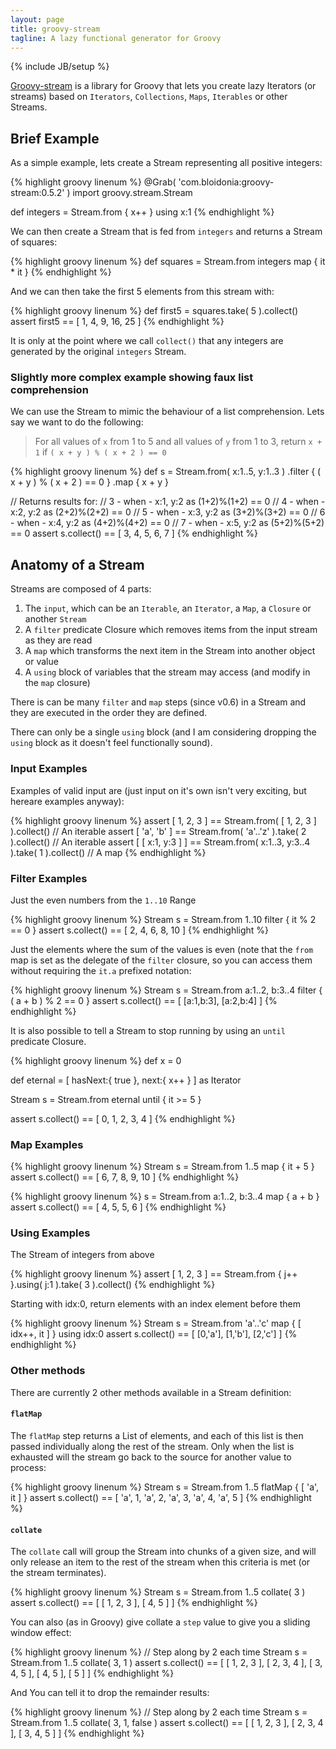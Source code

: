 ```yaml
---
layout: page
title: groovy-stream
tagline: A lazy functional generator for Groovy
---
```

{% include JB/setup %}

[Groovy-stream](https://github.com/timyates/groovy-stream) is a library for Groovy that lets you create lazy Iterators (or streams) based on `Iterators`, `Collections`, `Maps`, `Iterables` or other Streams.

## Brief Example

As a simple example, lets create a Stream representing all positive integers:

{% highlight groovy linenum %}
@Grab( 'com.bloidonia:groovy-stream:0.5.2' )
import groovy.stream.Stream

def integers = Stream.from { x++ } using x:1
{% endhighlight %}

We can then create a Stream that is fed from `integers` and returns a Stream of squares:

{% highlight groovy linenum %}
def squares = Stream.from integers map { it * it }
{% endhighlight %}

And we can then take the first 5 elements from this stream with:

{% highlight groovy linenum %}
def first5 = squares.take( 5 ).collect()
assert first5 == [ 1, 4, 9, 16, 25 ]
{% endhighlight %}

It is only at the point where we call `collect()` that any integers are generated by the original `integers` Stream.

### Slightly more complex example showing faux list comprehension

We can use the Stream to mimic the behaviour of a list comprehension. Lets say we want to do the following:

> For all values of `x` from 1 to 5 and all values of `y` from 1 to 3, return `x + 1` if `( x + y ) % ( x + 2 ) == 0`

{% highlight groovy linenum %}
def s = Stream.from( x:1..5, y:1..3 )
              .filter { ( x + y ) % ( x + 2 ) == 0 }
              .map { x + y }

// Returns results for:
//  3 - when - x:1, y:2 as (1+2)%(1+2) == 0
//  4 - when - x:2, y:2 as (2+2)%(2+2) == 0
//  5 - when - x:3, y:2 as (3+2)%(3+2) == 0
//  6 - when - x:4, y:2 as (4+2)%(4+2) == 0
//  7 - when - x:5, y:2 as (5+2)%(5+2) == 0
assert s.collect() == [ 3, 4, 5, 6, 7 ]
{% endhighlight %}

## Anatomy of a Stream

Streams are composed of 4 parts:

  1. The `input`, which can be an `Iterable`, an `Iterator`, a `Map`, a `Closure` or another `Stream`
  2. A `filter` predicate Closure which removes items from the input stream as they are read
  3. A `map` which transforms the next item in the Stream into another object or value
  4. A `using` block of variables that the stream may access (and modify in the `map` closure)

There is can be many `filter` and `map` steps (since v0.6) in a Stream and they
are executed in the order they are defined.

There can only be a single `using` block (and I am considering dropping the `using` block
as it doesn't feel functionally sound).

### Input Examples

Examples of valid input are (just input on it's own isn't very exciting, but hereare examples anyway):

{% highlight groovy linenum %}
assert [ 1, 2, 3 ]       == Stream.from( [ 1, 2, 3 ] ).collect()              // An iterable
assert [ 'a', 'b' ]      == Stream.from( 'a'..'z' ).take( 2 ).collect()       // An iterable
assert [ [ x:1, y:3 ] ]  == Stream.from( x:1..3, y:3..4 ).take( 1 ).collect() // A map
{% endhighlight %}

### Filter Examples

Just the even numbers from the `1..10` Range

{% highlight groovy linenum %}
Stream s = Stream.from 1..10 filter { it % 2 == 0 }
assert s.collect() == [ 2, 4, 6, 8, 10 ]
{% endhighlight %}

Just the elements where the sum of the values is even (note that the `from` map is set as the
delegate of the `filter` closure, so you can access them without requiring the `it.a` prefixed
notation:

{% highlight groovy linenum %}
Stream s = Stream.from a:1..2, b:3..4 filter { ( a + b ) % 2 == 0 }
assert s.collect() == [ [a:1,b:3], [a:2,b:4] ]
{% endhighlight %}

It is also possible to tell a Stream to stop running by using an `until` predicate Closure.

{% highlight groovy linenum %}
def x = 0

def eternal = [ hasNext:{ true }, next:{ x++ } ] as Iterator

Stream s = Stream.from eternal until { it >= 5 }

assert s.collect() == [ 0, 1, 2, 3, 4 ]
{% endhighlight %}

### Map Examples

{% highlight groovy linenum %}
Stream s = Stream.from 1..5 map { it + 5 }
assert s.collect() == [ 6, 7, 8, 9, 10 ]
{% endhighlight %}

{% highlight groovy linenum %}
s = Stream.from a:1..2, b:3..4 map { a + b }
assert s.collect() == [ 4, 5, 5, 6 ]
{% endhighlight %}

### Using Examples

The Stream of integers from above

{% highlight groovy linenum %}
assert [ 1, 2, 3 ] == Stream.from { j++ }.using( j:1 ).take( 3 ).collect()
{% endhighlight %}

Starting with idx:0, return elements with an index element before them

{% highlight groovy linenum %}
Stream s = Stream.from 'a'..'c' map { [ idx++, it ] } using idx:0
assert s.collect() == [ [0,'a'], [1,'b'], [2,'c'] ]
{% endhighlight %}

### Other methods

There are currently 2 other methods available in a Stream definition:

#### `flatMap`

The `flatMap` step returns a List of elements, and each of this list is then passed
individually along the rest of the stream.  Only when the list is exhausted will the
stream go back to the source for another value to process:

{% highlight groovy linenum %}
Stream s = Stream.from 1..5 flatMap { [ 'a', it ] }
assert s.collect() == [ 'a', 1, 'a', 2, 'a', 3, 'a', 4, 'a', 5 ]
{% endhighlight %}

#### `collate`

The `collate` call will group the Stream into chunks of a given size, and will only
release an item to the rest of the stream when this criteria is met (or the stream terminates).

{% highlight groovy linenum %}
Stream s = Stream.from 1..5 collate( 3 )
assert s.collect() == [ [ 1, 2, 3 ], [ 4, 5 ] ]
{% endhighlight %}

You can also (as in Groovy) give collate a `step` value to give you a sliding window effect:

{% highlight groovy linenum %}
// Step along by 2 each time
Stream s = Stream.from 1..5 collate( 3, 1 )
assert s.collect() == [ [ 1, 2, 3 ], [ 2, 3, 4 ], [ 3, 4, 5 ], [ 4, 5 ], [ 5 ] ]
{% endhighlight %}

And You can tell it to drop the remainder results:

{% highlight groovy linenum %}
// Step along by 2 each time
Stream s = Stream.from 1..5 collate( 3, 1, false )
assert s.collect() == [ [ 1, 2, 3 ], [ 2, 3, 4 ], [ 3, 4, 5 ] ]
{% endhighlight %}
